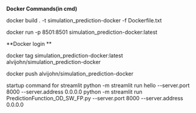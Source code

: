 
**Docker Commands(in cmd)**

docker build . -t simulation_prediction-docker -f Dockerfile.txt


docker run -p 8501:8501 simulation_prediction-docker:latest

**Docker login **

docker tag simulation_prediction-docker:latest alvijohn/simulation_prediction-docker

docker push alvijohn/simulation_prediction-docker

startup command for streamlit
python -m streamlit run hello --server.port 8000 --server.address 0.0.0.0
python -m streamlit run PredictionFunction_OD_SW_FP.py --server.port 8000 --server.address 0.0.0.0
